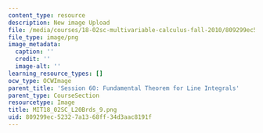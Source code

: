 ```yaml
---
content_type: resource
description: New image Upload
file: /media/courses/18-02sc-multivariable-calculus-fall-2010/809299ec52327a1368ff34d3aac8191f_MIT18_02SC_L20Brds_9.png
file_type: image/png
image_metadata:
  caption: ''
  credit: ''
  image-alt: ''
learning_resource_types: []
ocw_type: OCWImage
parent_title: 'Session 60: Fundamental Theorem for Line Integrals'
parent_type: CourseSection
resourcetype: Image
title: MIT18_02SC_L20Brds_9.png
uid: 809299ec-5232-7a13-68ff-34d3aac8191f
---
```

